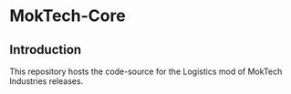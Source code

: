 # MokTech-Core

## Introduction

This repository hosts the code-source for the Logistics mod of MokTech Industries releases.
